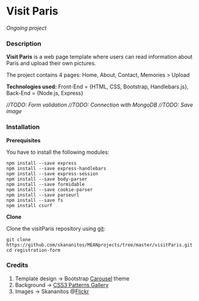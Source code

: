 # Visit Paris

*Ongoing project*


### Description

**Visit Paris** is a web page template where users can read information about Paris and upload their own pictures. 


The project contains 4 pages: Home, About, Contact, Memories > Upload


**Technologies used:** Front-End = {HTML, CSS, Bootstrap, Handlebars.js}, Back-End = {Node.js, Express}


*//TODO: Form validation*
*//TODO: Connection with MongoDB*
*//TODO: Save image*

### Installation

**Prerequisites**

You have to install the following modules:

```
npm install --save express
npm install --save express-handlebars
npm install --save express-session
npm install --save body-parser
npm install --save formidable
npm install --save cookie-parser
npm install --save parseurl
npm install --save fs
npm install csurf
```


**Clone**

Clone the visitParis repository using [git](http://git-scm.com/):

```
git clone https://github.com/skananitos/MEANprojects/tree/master/visitParis.git
cd registration-form
```


### Credits

1. Template design -> Bootstrap [Carousel](http://getbootstrap.com/examples/carousel/) theme
2. Background -> [CSS3 Patterns Gallery](https://lea.verou.me/css3patterns/#carbon-fibre)
3. Images -> Skananitos @[Flickr](https://www.flickr.com/photos/skananitos/)
